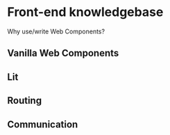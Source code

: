 # Front-end knowledgebase

Why use/write Web Components?

## Vanilla Web Components


## Lit

## Routing

## Communication
